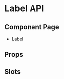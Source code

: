 # Label API

## Component Page
- <router-link to="/components/label">Label</router-link>

## Props
<Table name="label" field="props" />

## Slots
<Table name="label" field="slots" />
